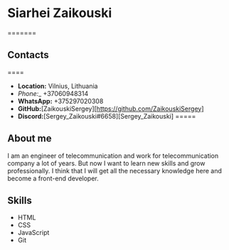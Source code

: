 # __Siarhei Zaikouski__
=======
## __Contacts__
====
* __Location:__ Vilnius, Lithuania
* _Phone:__ +37060948314
* __WhatsApp:__ +375297020308
* __GitHub:__[ZaikouskiSergey][https://github.com/ZaikouskiSergey]
* __Discord:__[Sergey_Zaikouski#6658][Sergey_Zaikouski]
=====
## __About me__

I am an engineer of telecommunication and work for telecommunication company a lot of years. But now I want to  learn new skills and grow professionally. I think that I will get all the necessary knowledge here and become a front-end developer. 
## __Skills__
* HTML
* CSS
* JavaScript
* Git

